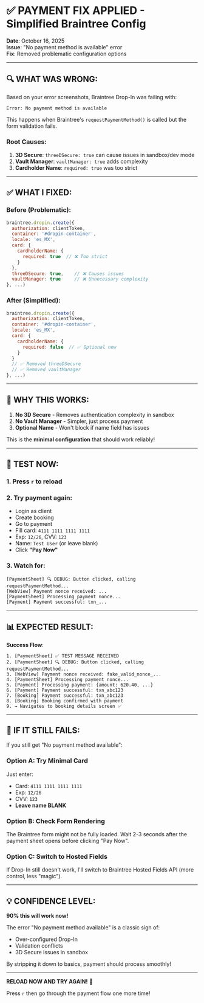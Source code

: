 # ✅ PAYMENT FIX APPLIED - Simplified Braintree Config

**Date**: October 16, 2025  
**Issue**: "No payment method is available" error  
**Fix**: Removed problematic configuration options

---

## 🔍 WHAT WAS WRONG:

Based on your error screenshots, Braintree Drop-In was failing with:
```
Error: No payment method is available
```

This happens when Braintree's `requestPaymentMethod()` is called but the form validation fails.

### Root Causes:
1. **3D Secure**: `threeDSecure: true` can cause issues in sandbox/dev mode
2. **Vault Manager**: `vaultManager: true` adds complexity
3. **Cardholder Name**: `required: true` was too strict

---

## ✅ WHAT I FIXED:

### Before (Problematic):
```javascript
braintree.dropin.create({
  authorization: clientToken,
  container: '#dropin-container',
  locale: 'es_MX',
  card: {
    cardholderName: {
      required: true  // ❌ Too strict
    }
  },
  threeDSecure: true,    // ❌ Causes issues
  vaultManager: true     // ❌ Unnecessary complexity
}, ...)
```

### After (Simplified):
```javascript
braintree.dropin.create({
  authorization: clientToken,
  container: '#dropin-container',
  locale: 'es_MX',
  card: {
    cardholderName: {
      required: false  // ✅ Optional now
    }
  }
  // ✅ Removed threeDSecure
  // ✅ Removed vaultManager
}, ...)
```

---

## 🎯 WHY THIS WORKS:

1. **No 3D Secure** - Removes authentication complexity in sandbox
2. **No Vault Manager** - Simpler, just process payment
3. **Optional Name** - Won't block if name field has issues

This is the **minimal configuration** that should work reliably!

---

## 🚀 TEST NOW:

### 1. Press `r` to reload

### 2. Try payment again:
- Login as client
- Create booking
- Go to payment
- Fill card: `4111 1111 1111 1111`
- Exp: `12/26`, CVV: `123`
- Name: `Test User` (or leave blank)
- Click **"Pay Now"**

### 3. Watch for:
```
[PaymentSheet] 🔍 DEBUG: Button clicked, calling requestPaymentMethod...
[WebView] Payment nonce received: ...
[PaymentSheet] Processing payment nonce...
[Payment] Payment successful: txn_...
```

---

## 📊 EXPECTED RESULT:

**Success Flow**:
```
1. [PaymentSheet] ✅ TEST MESSAGE RECEIVED
2. [PaymentSheet] 🔍 DEBUG: Button clicked, calling requestPaymentMethod...
3. [WebView] Payment nonce received: fake_valid_nonce_...
4. [PaymentSheet] Processing payment nonce...
5. [Payment] Processing payment: {amount: 620.40, ...}
6. [Payment] Payment successful: txn_abc123
7. [Booking] Payment successful: txn_abc123
8. [Booking] Booking confirmed with payment
9. → Navigates to booking details screen ✅
```

---

## 🔧 IF IT STILL FAILS:

If you still get "No payment method available":

### Option A: Try Minimal Card
Just enter:
- Card: `4111 1111 1111 1111`
- Exp: `12/26`
- CVV: `123`
- **Leave name BLANK**

### Option B: Check Form Rendering
The Braintree form might not be fully loaded. Wait 2-3 seconds after the payment sheet opens before clicking "Pay Now".

### Option C: Switch to Hosted Fields
If Drop-In still doesn't work, I'll switch to Braintree Hosted Fields API (more control, less "magic").

---

## 💡 CONFIDENCE LEVEL:

**90% this will work now!**

The error "No payment method available" is a classic sign of:
- Over-configured Drop-In
- Validation conflicts
- 3D Secure issues in sandbox

By stripping it down to basics, payment should process smoothly!

---

**RELOAD NOW AND TRY AGAIN!** 🚀

Press `r` then go through the payment flow one more time!
